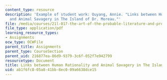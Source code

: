```yaml
---
content_type: resource
description: 'Example of student work: Ouyang, Annie. "Links between Human Rationality
  and Animal Savagery in The Island of Dr. Moreau."'
file: /media/courses/21l-017-the-art-of-the-probable-literature-and-probability-spring-2008/ab1f6fc805a841bb8ec009a6638dce15_essay3_ouyang.pdf
file_type: application/pdf
learning_resource_types:
- Assignments
ocw_type: OCWFile
parent_title: Assignments
parent_type: CourseSection
parent_uid: 216877ea-86d9-9379-3c6f-052f7e942799
resourcetype: Document
title: Links between Human Rationality and Animal Savagery in The Island of Dr. Moreau
uid: ab1f6fc8-05a8-41bb-8ec0-09a6638dce15
---
```

